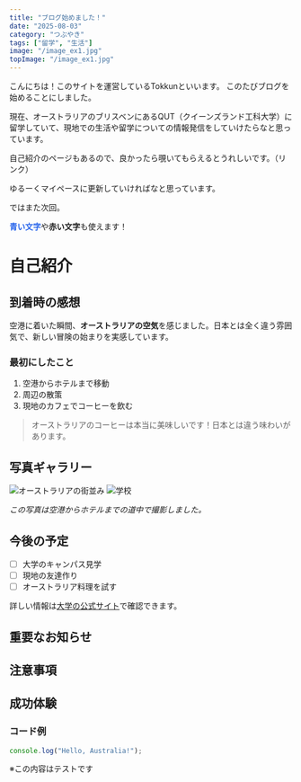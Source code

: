 ```yaml
---
title: "ブログ始めました！"
date: "2025-08-03"
category: "つぶやき"
tags: ["留学", "生活"]
image: "/image_ex1.jpg"
topImage: "/image_ex1.jpg"
---
```


こんにちは！このサイトを運営しているTokkunといいます。
このたびブログを始めることにしました。

現在、オーストラリアのブリスベンにあるQUT（クイーンズランド工科大学）に留学していて、現地での生活や留学についての情報発信をしていけたらなと思っています。

自己紹介のページもあるので、良かったら覗いてもらえるとうれしいです。（リンク）

ゆるーくマイペースに更新していければなと思っています。

ではまた次回。


<span style="color: #2563eb; font-weight: bold;">**青い文字**</span>や<span class="text-red">**赤い文字**</span>も使えます！

# 自己紹介

## 到着時の感想

空港に着いた瞬間、**オーストラリアの空気**を感じました。日本とは全く違う雰囲気で、新しい冒険の始まりを実感しています。

### 最初にしたこと

1. 空港からホテルまで移動
2. 周辺の散策
3. 現地のカフェでコーヒーを飲む

> オーストラリアのコーヒーは本当に美味しいです！日本とは違う味わいがあります。

## 写真ギャラリー

![オーストラリアの街並み](/image_ex1.jpg)
![学校](/image_ex3.jpg)

*この写真は空港からホテルまでの道中で撮影しました。*

## 今後の予定

- [ ] 大学のキャンパス見学
- [ ] 現地の友達作り
- [ ] オーストラリア料理を試す

詳しい情報は[大学の公式サイト](https://example.com)で確認できます。

## 重要なお知らせ

## 注意事項

## 成功体験

### コード例

```javascript
console.log("Hello, Australia!");
```

※この内容はテストです